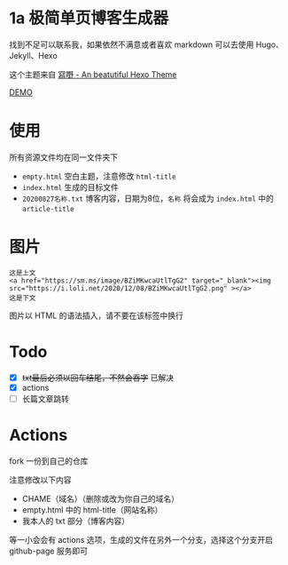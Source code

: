 # 1a 极简单页博客生成器

找到不足可以联系我，如果依然不满意或者喜欢 markdown 可以去使用 Hugo、Jekyll、Hexo

这个主题来自 [寫嘢 - An beatutiful Hexo Theme](https://github.com/eatradish/Seje)

[DEMO](http://cccc.press)

# 使用

所有资源文件均在同一文件夹下

- `empty.html` 空白主题，注意修改 `html-title`
- `index.html` 生成的目标文件
- `20200827名称.txt` 博客内容，日期为8位，`名称` 将会成为 `index.html` 中的 `article-title` 


# 图片

```
这是上文
<a href="https://sm.ms/image/BZiMKwcaUtlTgG2" target="_blank"><img src="https://i.loli.net/2020/12/08/BZiMKwcaUtlTgG2.png" ></a>
这是下文
```

图片以 HTML 的语法插入，请不要在该标签中换行

# Todo

- [x] ~~txt最后必须以回车结尾，不然会吞字~~ 已解决
- [x] actions
- [ ] 长篇文章跳转

# Actions

fork 一份到自己的仓库

注意修改以下内容

- CHAME（域名）（删除或改为你自己的域名）
- empty.html 中的 html-title（网站名称）
- 我本人的 txt 部分（博客内容）

等一小会会有 actions 选项，生成的文件在另外一个分支，选择这个分支开启 github-page 服务即可
